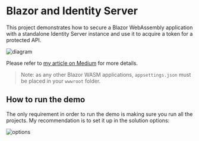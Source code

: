 # Blazor and Identity Server

This project demonstrates how to secure a Blazor WebAssembly application with a standalone Identity Server instance and use it to acquire a token for a protected API.

![diagram](https://miro.medium.com/max/700/1*HKIgXaVF_9U3CSvhxqSPCQ.png)

Please refer to [my article on Medium](https://medium.com/@marcodesanctis2/securing-blazor-webassembly-with-identity-server-4-ee44aa1687ef) for more details.

> Note: as any other Blazor WASM applications, `appsettings.json` must be placed in your `wwwroot` folder.

## How to run the demo

The only requirement in order to run the demo is making sure you run all the projects. My recommendation is to set it up in the solution options:

![options](https://github.com/cradle77/BlazorSecurityDemo/blob/master/StartupSettings.png?raw=true)
